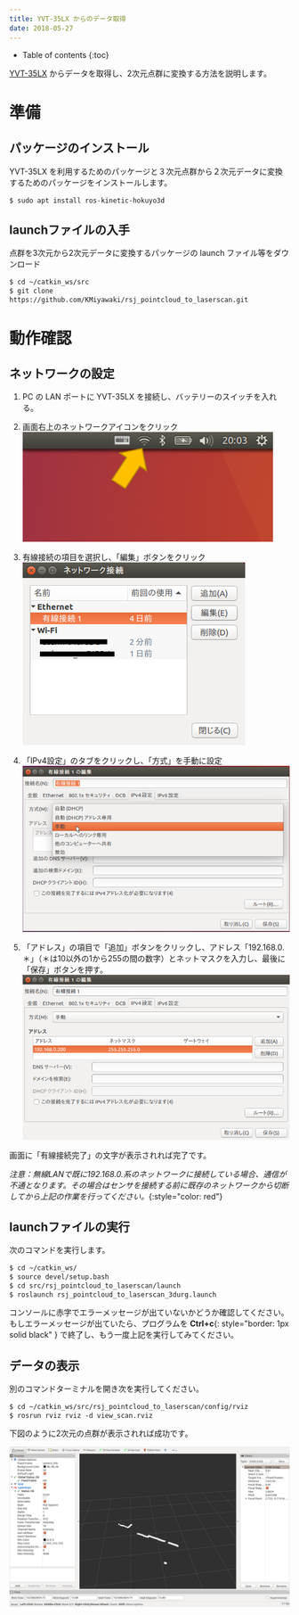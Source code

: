 ```yaml
---
title: YVT-35LX からのデータ取得
date: 2018-05-27
---
```


- Table of contents
{:toc}

[YVT-35LX](https://www.hokuyo-aut.co.jp/search/single.php?serial=165) からデータを取得し、2次元点群に変換する方法を説明します。

# 準備
## パッケージのインストール

YVT-35LX を利用するためのパッケージと３次元点群から２次元データに変換するためのパッケージをインストールします。

```shell
$ sudo apt install ros-kinetic-hokuyo3d
```

## launchファイルの入手
点群を3次元から2次元データに変換するパッケージの launch ファイル等をダウンロード

```shell
$ cd ~/catkin_ws/src
$ git clone https://github.com/KMiyawaki/rsj_pointcloud_to_laserscan.git
```

# 動作確認
## ネットワークの設定

1. PC の LAN ポートに YVT-35LX を接続し、バッテリーのスイッチを入れる。

1. 画面右上のネットワークアイコンをクリック  
  ![](images/ethernet_setting_0.png)

1. 有線接続の項目を選択し、「編集」ボタンをクリック  
  ![](images/ethernet_setting_1.png)

1. 「IPv4設定」のタブをクリックし、「方式」を手動に設定  
  ![](images/ethernet_setting_2.png)

1. 「アドレス」の項目で「追加」ボタンをクリックし、アドレス「192.168.0.＊」（＊は10以外の1から255の間の数字）とネットマスクを入力し、最後に「保存」ボタンを押す。  
  ![](images/ethernet_setting_3.png)

画面に「有線接続完了」の文字が表示されれば完了です。

_注意：無線LANで既に192.168.0.系のネットワークに接続している場合、通信が不通となります。その場合はセンサを接続する前に既存のネットワークから切断してから上記の作業を行ってください。_{:style="color: red"}

## launchファイルの実行

次のコマンドを実行します。

```shell
$ cd ~/catkin_ws/
$ source devel/setup.bash
$ cd src/rsj_pointcloud_to_laserscan/launch
$ roslaunch rsj_pointcloud_to_laserscan_3durg.launch
```

コンソールに赤字でエラーメッセージが出ていないかどうか確認してください。
もしエラーメッセージが出ていたら、プログラムを __Ctrl+c__{: style="border: 1px solid black" } で終了し、もう一度上記を実行してみてください。

## データの表示

別のコマンドターミナルを開き次を実行してください。

```shell
$ cd ~/catkin_ws/src/rsj_pointcloud_to_laserscan/config/rviz
$ rosrun rviz rviz -d view_scan.rviz
```

下図のように2次元の点群が表示されれば成功です。

![XtionScan](images/xtion_view_scan.png)
